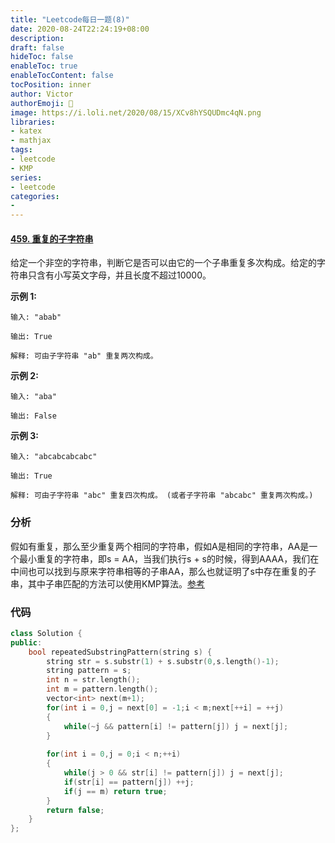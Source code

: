 ```yaml
---
title: "Leetcode每日一题(8)"
date: 2020-08-24T22:24:19+08:00
description:
draft: false
hideToc: false
enableToc: true
enableTocContent: false
tocPosition: inner
author: Victor
authorEmoji: 👻
image: https://i.loli.net/2020/08/15/XCv8hYSQUDmc4qN.png
libraries:
- katex
- mathjax
tags:
- leetcode
- KMP
series:
- leetcode
categories:
-
---
```




#### [459. 重复的子字符串](https://leetcode-cn.com/problems/repeated-substring-pattern/)

给定一个非空的字符串，判断它是否可以由它的一个子串重复多次构成。给定的字符串只含有小写英文字母，并且长度不超过10000。

**示例 1:**

```
输入: "abab"

输出: True

解释: 可由子字符串 "ab" 重复两次构成。
```

**示例 2:**

```
输入: "aba"

输出: False
```

**示例 3:**

```
输入: "abcabcabcabc"

输出: True

解释: 可由子字符串 "abc" 重复四次构成。 (或者子字符串 "abcabc" 重复两次构成。)
```



### 分析

假如有重复，那么至少重复两个相同的字符串，假如A是相同的字符串，AA是一个最小重复的字符串，即s = AA，当我们执行s + s的时候，得到AAAA，我们在中间也可以找到与原来字符串相等的子串AA，那么也就证明了s中存在重复的子串，其中子串匹配的方法可以使用KMP算法。[参考](https://vhope.cf/zh/posts/leetcode/leetcode-day6/)

### 代码

```cpp
class Solution {
public:
    bool repeatedSubstringPattern(string s) {
        string str = s.substr(1) + s.substr(0,s.length()-1);
        string pattern = s;
        int n = str.length();
        int m = pattern.length();
        vector<int> next(m+1);
        for(int i = 0,j = next[0] = -1;i < m;next[++i] = ++j)
        {
            while(~j && pattern[i] != pattern[j]) j = next[j];
        }
        
        for(int i = 0,j = 0;i < n;++i)
        {
            while(j > 0 && str[i] != pattern[j]) j = next[j];
            if(str[i] == pattern[j]) ++j;
            if(j == m) return true;
        }
        return false;
    }
};
```

